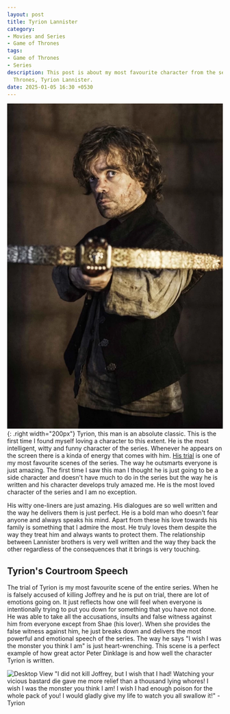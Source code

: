 ```yaml
---
layout: post
title: Tyrion Lannister
category:
- Movies and Series
- Game of Thrones
tags:
- Game of Thrones
- Series
description: This post is about my most favourite character from the series Game of
  Thrones, Tyrion Lannister.
date: 2025-01-05 16:30 +0530
---
```

![Desktop View](/assets/img/tyrion.webp){: .right width="200px"}
Tyrion, this man is an absolute classic. This is the first time I found myself loving a character to this extent. He is the most intelligent, witty and funny character of the series. Whenever he appears on the screen there is a kinda of energy that comes with him. [His trial](#tyrions-courtroon-speech) is one of my most favourite scenes of the series. The way he outsmarts everyone is just amazing. The first time I saw this man I thought he is just going to be a side character and doesn't have much to do in the series but the way he is written and his character develops truly amazed me. He is the most loved character of the series and I am no exception.

His witty one-liners are just amazing. His dialogues are so well written and the way he delivers them is just perfect. He is a bold man who doesn't fear anyone and always speaks his mind. Apart from these his love towards his family is something that I admire the most. He truly loves them despite the way they treat him and always wants to protect them. The relationship between Lannister brothers is very well written and the way they back the other regardless of the consequences that it brings is very touching.

## Tyrion's Courtroom Speech
The trial of Tyrion is my most favourite scene of the entire series. When he is falsely accused of killing Joffrey and he is put on trial, there are lot of emotions going on. It just reflects how one will feel when everyone is intentionally trying to put you down for something that you have not done. He was able to take all the accusations, insults and false witness against him from everyone except from Shae (his lover). When she provides the false witness against him, he just breaks down and delivers the most powerful and emotional speech of the series. The way he says "I wish I was the monster you think I am" is just heart-wrenching. This scene is a perfect example of how great actor Peter Dinklage is and how well the character Tyrion is written. 

![Desktop View](/assets/img/Tyrion-Speech.avif)
"I did not kill Joffrey, but I wish that I had! Watching your vicious bastard die gave me more relief than a thousand lying whores! I wish I was the monster you think I am! I wish I had enough poison for the whole pack of you! I would gladly give my life to watch you all swallow it!" - Tyrion
